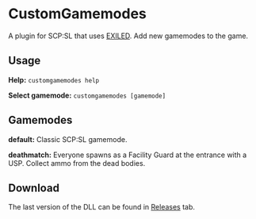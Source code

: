 # CustomGamemodes
A plugin for SCP:SL that uses [EXILED](https://github.com/galaxy119/EXILED/tree/1.2.2). Add new gamemodes to the game.

## Usage
**Help:** ```customgamemodes help```

**Select gamemode:** ```customgamemodes [gamemode]```

## Gamemodes
**default:** Classic SCP:SL gamemode.

**deathmatch:** Everyone spawns as a Facility Guard at the entrance with a USP. Collect ammo from the dead bodies.

## Download
The last version of the DLL can be found in [Releases](https://github.com/Nexobeta28/CustomGamemodes/releases) tab.
